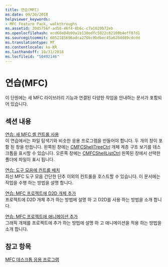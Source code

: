 ```yaml
---
title: 연습(MFC)
ms.date: 09/20/2018
helpviewer_keywords:
- MFC Feature Pack, walkthroughs
ms.assetid: 20d5756f-ad58-46f4-8b6c-c7a1020b72eb
ms.openlocfilehash: ecd68e04b90a1b130edfc5022c82180b4eff87d1
ms.sourcegitcommit: 6052185696adca270bc9bdbec45a626dd89cdcdd
ms.translationtype: MT
ms.contentlocale: ko-KR
ms.lasthandoff: 10/31/2018
ms.locfileid: "50492146"
---
```

# <a name="walkthroughs-mfc"></a>연습(MFC)

이 단원에는 새 MFC 라이브러리 기능과 연결된 다양한 작업을 안내하는 문서가 포함되어 있습니다.

## <a name="in-this-section"></a>섹션 내용

[연습: 새 MFC 셸 컨트롤 사용](../mfc/walkthrough-using-the-new-mfc-shell-controls.md)<br/>
이 연습에서는 파일 탐색기와 비슷한 응용 프로그램을 만들어야 합니다. 두 개의 창이 포함 된 창을 만듭니다. 왼쪽된 창에는 [CMFCShellTreeCtrl](../mfc/reference/cmfcshelltreectrl-class.md) 개체 계층 구조 보기를 데스크톱을 표시할 수 있습니다. 오른쪽 창에는 [CMFCShellListCtrl](../mfc/reference/cmfcshelllistctrl-class.md) 왼쪽된 창에서 선택한 폴더에 파일이 표시 됩니다.

[연습: 도구 모음에 컨트롤 배치](../mfc/walkthrough-putting-controls-on-toolbars.md)<br/>
최신 MFC 도구 모음 간단한 단추 이외의 컨트롤을 호스트할 수 있습니다. 이 문서에는 작업을 수행 하는 방법을 설명 합니다.

[연습: MFC 프로젝트에 D2D 개체 추가](../mfc/walkthrough-adding-a-d2d-object-to-an-mfc-project.md)<br/>
프로젝트에 D2D 개체 추가 하는 방법에 설명 하 고 D2D를 사용 하는 방법을 소개 합니다.

[연습: MFC 프로젝트에 애니메이션 추가](../mfc/walkthrough-adding-animation-to-an-mfc-project.md)<br/>
그래픽 개체를 프로젝트에 추가 하는 방법에 설명 하 고 애니메이션을 적용 하는 방법을 소개 합니다.

## <a name="see-also"></a>참고 항목

[MFC 데스크톱 응용 프로그램](../mfc/mfc-desktop-applications.md)
